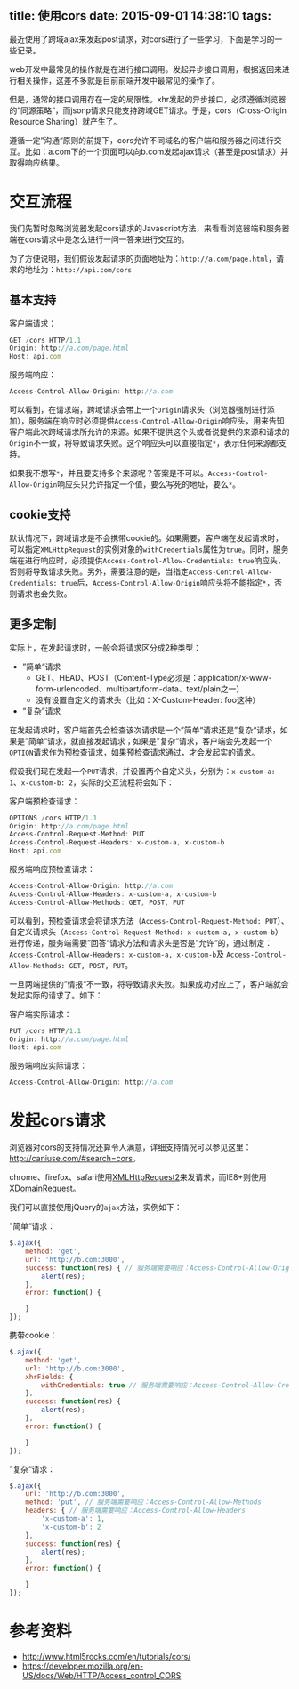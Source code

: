 title: 使用cors
date: 2015-09-01 14:38:10
tags:
---

最近使用了跨域ajax来发起post请求，对cors进行了一些学习，下面是学习的一些记录。

web开发中最常见的操作就是在进行接口调用。发起异步接口调用，根据返回来进行相关操作，这差不多就是目前前端开发中最常见的操作了。

但是，通常的接口调用存在一定的局限性。xhr发起的异步接口，必须遵循浏览器的”同源策略“，而jsonp请求只能支持跨域GET请求。于是，cors（Cross-Origin Resource Sharing）就产生了。

遵循一定”沟通“原则的前提下，cors允许不同域名的客户端和服务器之间进行交互。比如：a.com下的一个页面可以向b.com发起ajax请求（甚至是post请求）并取得响应结果。

# 交互流程

我们先暂时忽略浏览器发起cors请求的Javascript方法，来看看浏览器端和服务器端在cors请求中是怎么进行一问一答来进行交互的。

为了方便说明，我们假设发起请求的页面地址为：`http://a.com/page.html`，请求的地址为：`http://api.com/cors`

## 基本支持

客户端请求：

```javascript
GET /cors HTTP/1.1
Origin: http://a.com/page.html
Host: api.com
```

服务端响应：

```javascript
Access-Control-Allow-Origin: http://a.com
```

可以看到，在请求端，跨域请求会带上一个`Origin`请求头（浏览器强制进行添加），服务端在响应时必须提供`Access-Control-Allow-Origin`响应头，用来告知客户端此次跨域请求所允许的来源。如果不提供这个头或者说提供的来源和请求的`Origin`不一致，将导致请求失败。这个响应头可以直接指定`*`，表示任何来源都支持。

如果我不想写`*`，并且要支持多个来源呢？答案是不可以。`Access-Control-Allow-Origin`响应头只允许指定一个值，要么写死的地址，要么`*`。

## cookie支持

默认情况下，跨域请求是不会携带cookie的。如果需要，客户端在发起请求时，可以指定`XMLHttpRequest`的实例对象的`withCredentials`属性为`true`。同时，服务端在进行响应时，必须提供`Access-Control-Allow-Credentials: true`响应头，否则将导致请求失败。另外，需要注意的是，当指定`Access-Control-Allow-Credentials: true`后，`Access-Control-Allow-Origin`响应头将不能指定`*`，否则请求也会失败。

## 更多定制

实际上，在发起请求时，一般会将请求区分成2种类型：

  * ”简单“请求
    * GET、HEAD、POST（Content-Type必须是：application/x-www-form-urlencoded、multipart/form-data、text/plain之一）
    * 没有设置自定义的请求头（比如：X-Custom-Header: foo这种）
  * “复杂”请求

在发起请求时，客户端首先会检查该次请求是一个”简单“请求还是”复杂“请求，如果是”简单“请求，就直接发起请求；如果是”复杂“请求，客户端会先发起一个`OPTION`请求作为预检查请求，如果预检查请求通过，才会发起实的请求。

假设我们现在发起一个`PUT`请求，并设置两个自定义头，分别为：`x-custom-a: 1`、`x-custom-b: 2`，实际的交互流程将会如下：

客户端预检查请求：

```javascript
OPTIONS /cors HTTP/1.1
Origin: http://a.com/page.html
Access-Control-Request-Method: PUT
Access-Control-Request-Headers: x-custom-a, x-custom-b
Host: api.com
```

服务端响应预检查请求：

```javascript
Access-Control-Allow-Origin: http://a.com
Access-Control-Allow-Headers: x-custom-a, x-custom-b
Access-Control-Allow-Methods: GET, POST, PUT
```

可以看到，预检查请求会将请求方法（`Access-Control-Request-Method: PUT`）、自定义请求头（`Access-Control-Request-Method: x-custom-a, x-custom-b`）进行传递，服务端需要”回答“请求方法和请求头是否是”允许“的，通过制定：`Access-Control-Allow-Headers: x-custom-a, x-custom-b`及
`Access-Control-Allow-Methods: GET, POST, PUT`。

一旦两端提供的”情报“不一致，将导致请求失败。如果成功对应上了，客户端就会发起实际的请求了。如下：

客户端实际请求：

```javascript
PUT /cors HTTP/1.1
Origin: http://a.com/page.html
Host: api.com
```

服务端响应实际请求：

```javascript
Access-Control-Allow-Origin: http://a.com
```

# 发起cors请求

浏览器对cors的支持情况还算令人满意，详细支持情况可以参见这里：<http://caniuse.com/#search=cors>。

chrome、firefox、safari使用[XMLHttpRequest2](http://www.html5rocks.com/en/tutorials/file/xhr2/)来发请求，而IE8+则使用[XDomainRequest](http://blogs.msdn.com/b/ieinternals/archive/2010/05/13/xdomainrequest-restrictions-limitations-and-workarounds.aspx)。

我们可以直接使用jQuery的`ajax`方法，实例如下：

”简单“请求：

```javascript
$.ajax({
    method: 'get',
    url: 'http://b.com:3000',
    success: function(res) { // 服务端需要响应：Access-Control-Allow-Origin
        alert(res);
    },
    error: function() {

    }
});
```

携带cookie：

```javascript
$.ajax({
    method: 'get',
    url: 'http://b.com:3000',
    xhrFields: {
        withCredentials: true // 服务端需要响应：Access-Control-Allow-Credentials: true
    },
    success: function(res) {
        alert(res);
    },
    error: function() {

    }
});
```

”复杂“请求：

```javascript
$.ajax({
    url: 'http://b.com:3000',
    method: 'put', // 服务端需要响应：Access-Control-Allow-Methods
    headers: { // 服务端需要响应：Access-Control-Allow-Headers
        'x-custom-a': 1,
        'x-custom-b': 2
    },
    success: function(res) {
        alert(res);
    },
    error: function() {

    }
});
```

# 参考资料

- http://www.html5rocks.com/en/tutorials/cors/
- https://developer.mozilla.org/en-US/docs/Web/HTTP/Access_control_CORS

